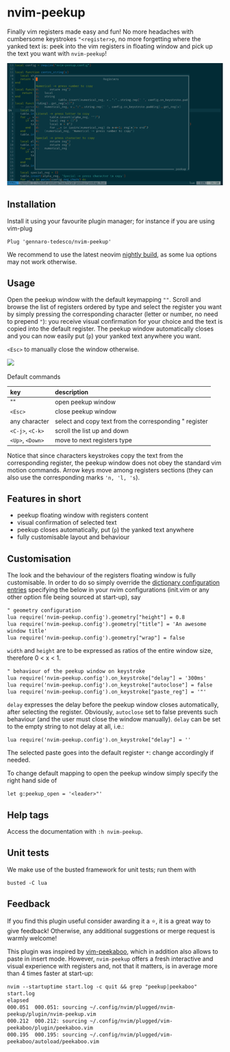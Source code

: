 # nvim-peekup
Finally vim registers made easy and fun! No more headaches with cumbersome keystrokes `"<register>p`, no more forgetting where the yanked text is: peek into the vim registers in floating window and pick up the text you want with `nvim-peekup`!

![](img/screenshot.png)

## Installation
Install it using your favourite plugin manager; for instance if you are using vim-plug
```
Plug 'gennaro-tedesco/nvim-peekup'
```
We recommend to use the latest neovim [nightly build](https://github.com/neovim/neovim/releases/tag/nightly), as some lua options may not work otherwise.

## Usage
Open the peekup window with the default keymapping `""`. Scroll and browse the list of registers ordered by type and select the register you want by simply pressing the corresponding character (letter or number, no need to prepend `"`): you receive visual confirmation for your choice and the text is copied into the default register. The peekup window automatically closes and you can now easily put (`p`) your yanked text anywhere you want.

`<Esc>` to manually close the window otherwise.

![](img/demo.gif)

Default commands

| key             | description
|:--------------- |:-------------
|""               | open peekup window
|`<Esc>`          | close peekup window
|any character    | select and copy text from the corresponding " register
|`<C-j>`, `<C-k>` | scroll the list up and down
|`<Up>`, `<Down>` | move to next registers type

Notice that since characters keystrokes copy the text from the corresponding register, the peekup window does not obey the standard vim motion commands. Arrow keys move among registers sections (they can also use the corresponding marks `'n, 'l, 's`).

## Features in short
- peekup floating window with registers content
- visual confirmation of selected text
- peekup closes automatically, put (`p`) the yanked text anywhere
- fully customisable layout and behaviour

## Customisation
The look and the behaviour of the registers floating window is fully customisable. In order to do so simply override the [dictionary configuration entries](https://github.com/gennaro-tedesco/nvim-peekup/blob/master/lua/nvim-peekup/config.lua) specifying the below in your nvim configurations (init.vim or any other option file being sourced at start-up), say
```
" geometry configuration
lua require('nvim-peekup.config').geometry["height"] = 0.8
lua require('nvim-peekup.config').geometry["title"] = 'An awesome window title'
lua require('nvim-peekup.config').geometry["wrap"] = false
```
`width` and `height` are to be expressed as ratios of the entire window size, therefore 0 < x < 1.
```
" behaviour of the peekup window on keystroke
lua require('nvim-peekup.config').on_keystroke["delay"] = '300ms'
lua require('nvim-peekup.config').on_keystroke["autoclose"] = false
lua require('nvim-peekup.config').on_keystroke["paste_reg"] = '"'
```
`delay` expresses the delay before the peekup window closes automatically, after selecting the register. Obviously, `autoclose` set to false prevents such behaviour (and the user must close the window manually).
`delay` can be set to the empty string to not delay at all, i.e.:
```
lua require('nvim-peekup.config').on_keystroke["delay"] = ''
```

The selected paste goes into the default register `*`: change accordingly if needed.

To change default mapping to open the peekup window simply specify the right hand side of
```
let g:peekup_open = '<leader>"'
```

## Help tags
Access the documentation with `:h nvim-peekup`.

## Unit tests
We make use of the busted framework for unit tests; run them with
```
busted -C lua
```

## Feedback
If you find this plugin useful consider awarding it a ⭐, it is a great way to give feedback! Otherwise, any additional suggestions or merge request is warmly welcome!

This plugin was inspired by [vim-peekaboo](https://github.com/junegunn/vim-peekaboo), which in addition also allows to paste in insert mode. However, `nvim-peekup` offers a fresh interactive and visual experience with registers and, not that it matters, is in average  more than 4 times faster at start-up:
```
nvim --startuptime start.log -c quit && grep "peekup|peekaboo" start.log
elapsed
000.051  000.051: sourcing ~/.config/nvim/plugged/nvim-peekup/plugin/nvim-peekup.vim
000.212  000.212: sourcing ~/.config/nvim/plugged/vim-peekaboo/plugin/peekaboo.vim
000.195  000.195: sourcing ~/.config/nvim/plugged/vim-peekaboo/autoload/peekaboo.vim
```

